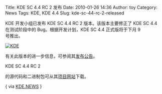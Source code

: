 Title: KDE SC 4.4 RC 2 发布
Date: 2010-01-26 14:36
Author: toy
Category: News
Tags: KDE, KDE 4.4
Slug: kde-sc-44-rc-2-released

KDE 开发小组已发布 KDE SC 4.4 RC 2 版本。该版本主要修正了 KDE SC 4.4  
在测试阶段中的 Bug。根据开发计划，KDE SC 4.4 正式版将于下月 9  
号推出。

[![KDE](http://i.linuxtoy.org/images/2009/12/kde44b1-thumb.png)](http://i.linuxtoy.org/images/2009/12/kde44b1.png)

有关此版本的进一步信息，可参阅其[发布公告](http://kde.org/announcements/announce-4.4-rc2.php)。

KDE SC 4.4 RC 2  

的源代码和二进制包可从其[项目网站](http://kde.org/info/4.3.95.php)下载。

{ via
[KDE.NEWS](http://dot.kde.org/2010/01/25/kde-sc-44-release-candidate-2-out-camp-kde)
}
